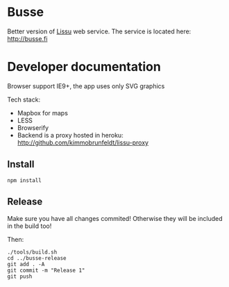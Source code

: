 # Busse

Better version of [Lissu](http://lissu.tampere.fi) web service. The service is located here: http://busse.fi

# Developer documentation

Browser support IE9+, the app uses only SVG graphics

Tech stack:

* Mapbox for maps
* LESS
* Browserify
* Backend is a proxy hosted in heroku: http://github.com/kimmobrunfeldt/lissu-proxy

## Install

    npm install

## Release

Make sure you have all changes commited! Otherwise they will be included in the build
too!

Then:

```
./tools/build.sh
cd ../busse-release
git add . -A
git commit -m "Release 1"
git push
```
